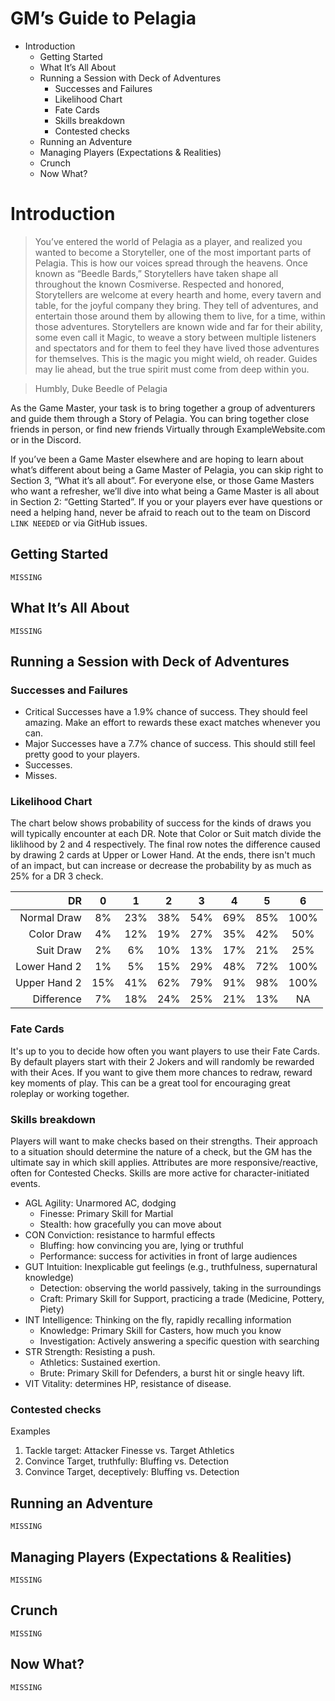 # GM’s Guide to Pelagia

<!-- `This document could be split into 02_GMGuide_Advice and 02_GMGuide_Crunch` -->

<!-- MarkdownTOC -->

- Introduction
   - Getting Started
   - What It’s All About
   - Running a Session with Deck of Adventures
      - Successes and Failures
      - Likelihood Chart
      - Fate Cards
      - Skills breakdown
      - Contested checks
   - Running an Adventure
   - Managing Players \(Expectations & Realities\)
   - Crunch
   - Now What?

<!-- /MarkdownTOC -->


# Introduction

> You’ve entered the world of Pelagia as a player, and realized you wanted to become a
Storyteller, one of the most important parts of Pelagia. This is how our voices spread
through the heavens. Once known as “Beedle Bards,” Storytellers have taken shape all
throughout the known Cosmiverse.
> Respected and honored, Storytellers are welcome at every hearth and home, every tavern
and table, for the joyful company they bring. They tell of adventures, and entertain
those around them by allowing them to live, for a time, within those adventures.
Storytellers are known wide and far for their ability, some even call it Magic, to weave
a story between multiple listeners and spectators and for them to feel they have lived
those adventures for themselves.
> This is the magic you might wield, oh reader. Guides may lie ahead, but the true spirit
must come from deep within you.

> Humbly,
> Duke Beedle of Pelagia

As the Game Master, your task is to bring together a group of adventurers and guide them
through a Story of Pelagia. You can bring together close friends in person, or find new
friends Virtually through ExampleWebsite.com or in the Discord.

If you’ve been a Game Master elsewhere and are hoping to learn about what’s different
about being a Game Master of Pelagia, you can skip right to Section 3, “What it’s all
about”. For everyone else, or those Game Masters who want a refresher, we’ll dive into
what being a Game Master is all about in Section 2: “Getting Started”. If you or your
players ever have questions or need a helping hand, never be afraid to reach out to the
team on Discord `LINK NEEDED` or via GitHub issues.


## Getting Started

`MISSING`

## What It’s All About

`MISSING`

## Running a Session with Deck of Adventures

### Successes and Failures

- Critical Successes have a 1.9% chance of success. They should feel amazing. Make an 
  effort to rewards these exact matches whenever you can.
- Major Successes have a 7.7% chance of success. This should still feel pretty good to
  your players. 
- Successes.
- Misses.

### Likelihood Chart

The chart below shows probability of success for the kinds of draws you will typically
encounter at each DR. Note that Color or Suit match divide the liklihood by 2 and 4
respectively. The final row notes the difference caused by drawing 2 cards at Upper or
Lower Hand. At the ends, there isn't much of an impact, but can increase or decrease
the probability by as much as 25% for a DR 3 check.

| DR          | 0   | 1   | 2   | 3   | 4   | 5   | 6    |
|------------:|:---:|:---:|:---:|:---:|:---:|:---:| :---:|
| Normal Draw | 8%  | 23% | 38% | 54% | 69% | 85% | 100% |
| Color Draw  | 4%  | 12% | 19% | 27% | 35% | 42% | 50%  |
| Suit Draw   | 2%  | 6%  | 10% | 13% | 17% | 21% | 25%  |
| Lower Hand 2| 1%  | 5%  | 15% | 29% | 48% | 72% | 100% |
| Upper Hand 2| 15% | 41% | 62% | 79% | 91% | 98% | 100% |
| Difference  |  7% | 18% | 24% | 25% | 21% | 13% | NA   |

### Fate Cards

It's up to you to decide how often you want players to use their Fate Cards. By default
players start with their 2 Jokers and will randomly be rewarded with their Aces. If you
want to give them more chances to redraw, reward key moments of play. This can be a 
great tool for encouraging great roleplay or working together. 

### Skills breakdown

Players will want to make checks based on their strengths. Their approach to a situation
should determine the nature of a check, but the GM has the ultimate say in which skill
applies. Attributes are more responsive/reactive, often for Contested Checks. 
Skills are more active for character-initiated events.

- AGL Agility: Unarmored AC, dodging
   - Finesse: Primary Skill for Martial
   - Stealth: how gracefully you can move about
- CON Conviction: resistance to harmful effects
   - Bluffing: how convincing you are, lying or truthful
   - Performance: success for activities in front of large audiences
- GUT Intuition: Inexplicable gut feelings (e.g., truthfulness, supernatural knowledge)
   - Detection: observing the world passively, taking in the surroundings
   - Craft: Primary Skill for Support, practicing a trade (Medicine, Pottery, Piety)
- INT Intelligence: Thinking on the fly, rapidly recalling information
   - Knowledge: Primary Skill for Casters, how much you know 
   - Investigation: Actively answering a specific question with searching
- STR Strength: Resisting a push.
   - Athletics: Sustained exertion.
   - Brute: Primary Skill for Defenders, a burst hit or single heavy lift.
- VIT Vitality: determines HP, resistance of disease.

### Contested checks

Examples
1. Tackle target: Attacker Finesse vs. Target Athletics
2. Convince Target, truthfully: Bluffing vs. Detection
3. Convince Target, deceptively: Bluffing vs. Detection

## Running an Adventure

`MISSING`

## Managing Players (Expectations & Realities)

`MISSING`

## Crunch

`MISSING`

## Now What?

`MISSING`

